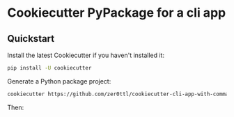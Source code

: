 # Cookiecutter PyPackage for a cli app

## Quickstart

Install the latest Cookiecutter if you haven't installed it:

```bash
pip install -U cookiecutter
```
Generate a Python package project:

```bash
cookiecutter https://github.com/zer0ttl/cookiecutter-cli-app-with-commands.git 
```

Then:
